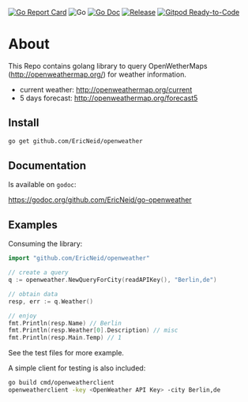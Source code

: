 [![Go Report Card](https://goreportcard.com/badge/github.com/EricNeid/go-openweather?style=flat-square)](https://goreportcard.com/report/github.com/EricNeid/go-openweather)
![Go](https://github.com/EricNeid/go-openweather/workflows/Go/badge.svg)
[![Go Doc](https://img.shields.io/badge/godoc-reference-blue.svg?style=flat-square)](http://godoc.org/github.com/EricNeid/go-openweather)
[![Release](https://img.shields.io/github/release/EricNeid/go-openweather.svg?style=flat-square)](https://github.com/EricNeid/go-openweather/releases/latest)
[![Gitpod Ready-to-Code](https://img.shields.io/badge/Gitpod-Ready--to--Code-blue?logo=gitpod)](https://gitpod.io/#https://github.com/EricNeid/go-openweather)

# About

This Repo contains golang library to query OpenWetherMaps (<http://openweathermap.org/>) for weather information.

* current weather: <http://openweathermap.org/current>
* 5 days forecast: <http://openweathermap.org/forecast5>

## Install

```bash
go get github.com/EricNeid/openweather
```

## Documentation

Is available on ``godoc``:

<https://godoc.org/github.com/EricNeid/go-openweather>

## Examples

Consuming the library:

```go
import "github.com/EricNeid/openweather"

// create a query
q := openweather.NewQueryForCity(readAPIKey(), "Berlin,de")

// obtain data
resp, err := q.Weather()

// enjoy
fmt.Println(resp.Name) // Berlin
fmt.Println(resp.Weather[0].Description) // misc
fmt.Println(resp.Main.Temp) // 1
```

See the test files for more example.

A simple client for testing is also included:

```bash
go build cmd/openweatherclient
openweatherclient -key <OpenWeather API Key> -city Berlin,de
```
